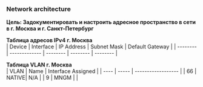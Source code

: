 ### Network architecture

**Цель: Задокументировать и настроить адресное пространство в сети в г. Москва и г. Санкт-Петербург**  

**Таблица адресов IPv4 г. Москва**  
| Device   | Interface     | IP Address | Subnet Mask | Default Gateway | 
| -------- | ------------- | --------   | --------    | --------        |



**Таблица VLAN г. Москва**  
| VLAN | Name | Interface Assigned  |
| ---- | ----- | ------------------ |
| 66   | NATIVE| N/A                   |
| 9    | MNGM  |                    |
